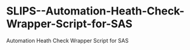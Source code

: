 # SLIPS--Automation-Heath-Check-Wrapper-Script-for-SAS
Automation Heath Check Wrapper Script  for SAS
